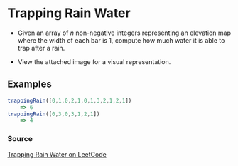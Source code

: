 # Trapping Rain Water

- Given an array of *n* non-negative integers representing an elevation map where the width of each bar is 1, compute how much water it is able to trap after a rain. 

- View the attached image for a visual representation. 

## Examples

```javascript 
trappingRain([0,1,0,2,1,0,1,3,2,1,2,1])
    => 6
trappingRain([0,3,0,3,1,2,1])
    => 4
```

### Source
[Trapping Rain Water on LeetCode](https://leetcode.com/problems/trapping-rain-water/)